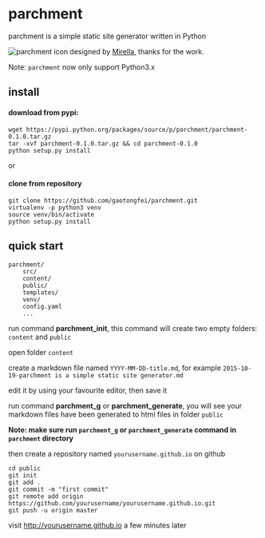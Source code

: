 # parchment

parchment is a simple static site generator written in Python

![parchment](http://ww2.sinaimg.cn/large/005BlYP6gw1ex5nm4d2a7j3074074q3e.jpg)
icon designed by [Mirella](http://mirella-gabriele.deviantart.com/), thanks for the work. 

Note: `parchment` now only support Python3.x

## install

#### download from pypi:

```
wget https://pypi.python.org/packages/source/p/parchment/parchment-0.1.0.tar.gz
tar -xvf parchment-0.1.0.tar.gz && cd parchment-0.1.0
python setup.py install
```

or

#### clone from repository
```
git clone https://github.com/gaotongfei/parchment.git
virtualenv -p python3 venv
source venv/bin/activate
python setup.py install
```

## quick start

```
parchment/
    src/
    content/
    public/
    templates/
    venv/
    config.yaml
    ...
```

run command **parchment_init**, this command will create two empty folders: `content` and `public`

open folder `content`

create a markdown file named `YYYY-MM-DD-title.md`, for example `2015-10-19-parchment is a simple static site generator.md`

edit it by using your favourite editor, then save it

run command **parchment_g** or **parchment_generate**, you will see your markdown files have been generated to html files in folder `public`

**Note: make sure run `parchment_g` or `parchment_generate` command in `parchment` directory**

then create a repository named `yourusername.github.io` on github

```
cd public
git init
git add .
git commit -m "first commit"
git remote add origin https://github.com/yourusername/yourusername.github.io.git
git push -u origin master
```

visit http://yourusername.github.io a few minutes later

